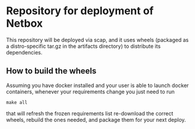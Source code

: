 # Repository for deployment of Netbox

This repository will be deployed via scap, and it uses wheels (packaged as a
distro-specific tar.gz in the artifacts directory) to distribute its
dependencies.

## How to build the wheels

Assuming you have docker installed and your user is able to launch docker
containers, whenever your requirements change you just need to run

    make all


that will refresh the frozen requirements list re-download the correct wheels,
rebuild the ones needed, and package them for your next deploy.
